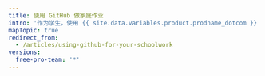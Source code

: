 ```yaml
---
title: 使用 GitHub 做家庭作业
intro: '作为学生，使用 {{ site.data.variables.product.prodname_dotcom }} 在您的学校项目上协作，并构建真实世界的体验。'
mapTopic: true
redirect_from:
  - /articles/using-github-for-your-schoolwork
versions:
  free-pro-team: '*'
---
```


